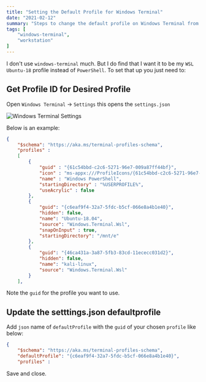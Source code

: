```yaml
---
title: "Setting the Default Profile for Windows Terminal"
date: "2021-02-12"
summary: "Steps to change the default profile on Windows Terminal from PowerShell to WSL"
tags: [
    "windows-terminal",
    "workstation"
]
---
```


I don't use `windows-terminal` much. But I do find that I want it to be my `WSL Ubuntu-18` profile instead of `PowerShell`. To set that up you just need to:

## Get Profile ID for Desired Profile

Open `Windows Terminal` -> `Settings` this opens the `settings.json`

![Windows Terminal Settings](/win-terminal/windows-terminal-settings01.png)

Below is an example:

``` json
{
    "$schema": "https://aka.ms/terminal-profiles-schema",
    "profiles" : 
    [
        {
            "guid" : "{61c54bbd-c2c6-5271-96e7-009a87ff44bf}",
            "icon" : "ms-appx:///ProfileIcons/{61c54bbd-c2c6-5271-96e7-009a87ff44bf}.png",
            "name" : "Windows PowerShell",
            "startingDirectory" : "%USERPROFILE%",
            "useAcrylic" : false
        },
        {
            "guid": "{c6eaf9f4-32a7-5fdc-b5cf-066e8a4b1e40}",
            "hidden": false,
            "name": "Ubuntu-18.04",
            "source": "Windows.Terminal.Wsl",
            "snapOnInput" : true,
            "startingDirectory": "/mnt/e"
        },
        {
            "guid": "{46ca431a-3a87-5fb3-83cd-11ececc031d2}",
            "hidden": false,
            "name": "kali-linux",
            "source": "Windows.Terminal.Wsl"
        }
    ],
```

Note the `guid` for the profile you want to use.

## Update the setttings.json defaultprofile

Add `json` name of `defaultProfile` with the `guid` of your chosen `profile` like below:

``` json
{
    "$schema": "https://aka.ms/terminal-profiles-schema",
    "defaultProfile": "{c6eaf9f4-32a7-5fdc-b5cf-066e8a4b1e40}",
    "profiles" : 
```

Save and close.
